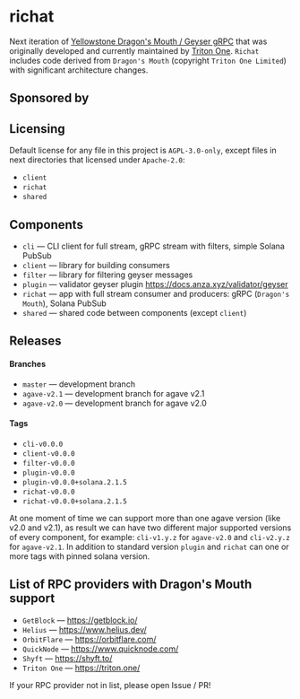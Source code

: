 # richat

Next iteration of [Yellowstone Dragon's Mouth / Geyser gRPC](https://github.com/rpcpool/yellowstone-grpc) that was originally developed and currently maintained by [Triton One](https://triton.one/). `Richat` includes code derived from `Dragon's Mouth` (copyright `Triton One Limited`) with significant architecture changes.

## Sponsored by

## Licensing

Default license for any file in this project is `AGPL-3.0-only`, except files in next directories that licensed under `Apache-2.0`:

- `client`
- `richat`
- `shared`

## Components

- `cli` — CLI client for full stream, gRPC stream with filters, simple Solana PubSub
- `client` — library for building consumers
- `filter` — library for filtering geyser messages
- `plugin` — validator geyser plugin https://docs.anza.xyz/validator/geyser
- `richat` — app with full stream consumer and producers: gRPC (`Dragon's Mouth`), Solana PubSub
- `shared` — shared code between components (except `client`)

## Releases

#### Branches

- `master` — development branch
- `agave-v2.1` — development branch for agave v2.1
- `agave-v2.0` — development branch for agave v2.0

#### Tags

- `cli-v0.0.0`
- `client-v0.0.0`
- `filter-v0.0.0`
- `plugin-v0.0.0`
- `plugin-v0.0.0+solana.2.1.5`
- `richat-v0.0.0`
- `richat-v0.0.0+solana.2.1.5`

At one moment of time we can support more than one agave version (like v2.0 and v2.1), as result we can have two different major supported versions of every component, for example: `cli-v1.y.z` for `agave-v2.0` and `cli-v2.y.z` for `agave-v2.1`. In addition to standard version `plugin` and `richat` can one or more tags with pinned solana version.

## List of RPC providers with Dragon's Mouth support

- `GetBlock` — https://getblock.io/
- `Helius` — https://www.helius.dev/
- `OrbitFlare` — https://orbitflare.com/
- `QuickNode` — https://www.quicknode.com/
- `Shyft` — https://shyft.to/
- `Triton One` — https://triton.one/

If your RPC provider not in list, please open Issue / PR!

